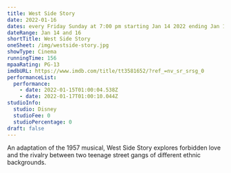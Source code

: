 ```yaml
---
title: West Side Story
date: 2022-01-16
dates: every Friday Sunday at 7:00 pm starting Jan 14 2022 ending Jan 16  2022
dateRange: Jan 14 and 16
shortTitle: West Side Story
oneSheet: /img/westside-story.jpg
showType: Cinema
runningTime: 156
mpaaRating: PG-13
imdbURL: https://www.imdb.com/title/tt3581652/?ref_=nv_sr_srsg_0
performanceList:
  performance:
    - date: 2022-01-15T01:00:04.538Z
    - date: 2022-01-17T01:00:10.044Z
studioInfo:
  studio: Disney
  studioFee: 0
  studioPercentage: 0
draft: false
---
```

An adaptation of the 1957 musical, West Side Story explores forbidden love and the rivalry between two teenage street gangs of different ethnic backgrounds.